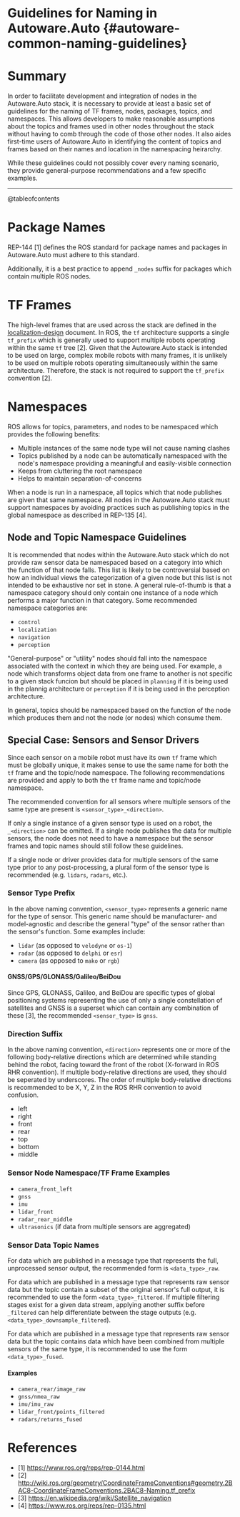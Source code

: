 Guidelines for Naming in Autoware.Auto {#autoware-common-naming-guidelines}
===========================================================================================================

# Summary

In order to facilitate development and integration of nodes in the Autoware.Auto stack, it is necessary to provide at least a basic set of guidelines for the naming of TF frames, nodes, packages, topics, and namespaces.
This allows developers to make reasonable assumptions about the topics and frames used in other nodes throughout the stack without having to comb through the code of those other nodes.
It also aides first-time users of Autoware.Auto in identifying the content of topics and frames based on their names and location in the namespacing heirarchy.

While these guidelines could not possibly cover every naming scenario, they provide general-purpose recommendations and a few specific examples.

---

@tableofcontents

# Package Names

REP-144 [1] defines the ROS standard for package names and packages in Autoware.Auto must adhere to this standard.

Additionally, it is a best practice to append `_nodes` suffix for packages which contain multiple ROS nodes.

# TF Frames

The high-level frames that are used across the stack are defined in the <a href="localization-design.html">localization-design</a> document.
In ROS, the `tf` architecture supports a single `tf_prefix` which is generally used to support multiple robots operating within the same `tf` tree [2].
Given that the Autoware.Auto stack is intended to be used on large, complex mobile robots with many frames, it is unlikely to be used on multiple robots operating simultaneously within the same architecture.
Therefore, the stack is not required to support the `tf_prefix` convention [2].

# Namespaces

ROS allows for topics, parameters, and nodes to be namespaced which provides the following benefits:

- Multiple instances of the same node type will not cause naming clashes
- Topics published by a node can be automatically namespaced with the node's namespace providing a meaningful and easily-visible connection
- Keeps from cluttering the root namespace
- Helps to maintain separation-of-concerns

When a node is run in a namespace, all topics which that node publishes are given that same namespace.
All nodes in the Autoware.Auto stack must support namespaces by avoiding practices such as publishing topics in the global namespace as described in REP-135 [4].

## Node and Topic Namespace Guidelines

It is recommended that nodes within the Autoware.Auto stack which do not provide raw sensor data be namespaced based on a category into which the function of that node falls.
This list is likely to be controversial based on how an individual views the categorization of a given node but this list is not intended to be exhaustive nor set in stone.
A general rule-of-thumb is that a namespace category should only contain one instance of a node which performs a major function in that category.
Some recommended namespace categories are:

- `control`
- `localization`
- `navigation`
- `perception`

"General-purpose" or "utility" nodes should fall into the namespace associated with the context in which they are being used.
For example, a node which transforms object data from one frame to another is not specific to a given stack funcion but should be placed in `planning` if it is being used in the plannig architecture or `perception` if it is being used in the perception architecture.

In general, topics should be namespaced based on the function of the node which produces them and not the node (or nodes) which consume them.

## Special Case: Sensors and Sensor Drivers

Since each sensor on a mobile robot must have its own `tf` frame which must be globally unique, it makes sense to use the same name for both the `tf` frame and the topic/node namespace.
The following recommendations are provided and apply to both the `tf` frame name and topic/node namespace.

The recommended convention for all sensors where multiple sensors of the same type are present is `<sensor_type>_<direction>`.

If only a single instance of a given sensor type is used on a robot, the `_<direction>` can be omitted.
If a single node publishes the data for multiple sensors, the node does not need to have a namespace but the sensor frames and topic names should still follow these guidelines.

If a single node or driver provides data for multiple sensors of the same type prior to any post-processing, a plural form of the sensor type is recommended (e.g. `lidars`, `radars`, etc.).

### Sensor Type Prefix

In the above naming convention, `<sensor_type>` represents a generic name for the type of sensor.
This generic name should be manufacturer- and model-agnostic and describe the general "type" of the sensor rather than the sensor's function.
Some examples include:

- `lidar` (as opposed to `velodyne` or `os-1`)
- `radar` (as opposed to `delphi` or `esr`)
- `camera` (as opposed to `mako` or `rgb`)

#### GNSS/GPS/GLONASS/Galileo/BeiDou

Since GPS, GLONASS, Galileo, and BeiDou are specific types of global positioning systems representing the use of only a single constellation of satellites and GNSS is a superset which can contain any combination of these [3], the recommended `<sensor_type>` is `gnss`.

### Direction Suffix

In the above naming convention, `<direction>` represents one or more of the following body-relative directions which are determined while standing behind the robot, facing toward the front of the robot (X-forward in ROS RHR convention).
If multiple body-relative directions are used, they should be seperated by underscores.
The order of multiple body-relative directions is recommended to be X, Y, Z in the ROS RHR convention to avoid confusion.

- left
- right
- front
- rear
- top
- bottom
- middle

### Sensor Node Namespace/TF Frame Examples

- `camera_front_left`
- `gnss`
- `imu`
- `lidar_front`
- `radar_rear_middle`
- `ultrasonics` (if data from multiple sensors are aggregated)

### Sensor Data Topic Names

For data which are published in a message type that represents the full, unprocessed sensor output, the recommended form is `<data_type>_raw`.

For data which are published in a message type that represents raw sensor data but the topic contain a subset of the original sensor's full output, it is recommended to use the form `<data_type>_filtered`.
If multiple filtering stages exist for a given data stream, applying another suffix before `_filtered` can help differentiate between the stage outputs (e.g.  `<data_type>_downsample_filtered`).

For data which are published in a message type that represents raw sensor data but the topic contains data which have been combined from multiple sensors of the same type, it is recommended to use the form `<data_type>_fused`.

#### Examples

- `camera_rear/image_raw`
- `gnss/nmea_raw`
- `imu/imu_raw`
- `lidar_front/points_filtered`
- `radars/returns_fused`

# References
- [1] https://www.ros.org/reps/rep-0144.html
- [2] http://wiki.ros.org/geometry/CoordinateFrameConventions#geometry.2BAC8-CoordinateFrameConventions.2BAC8-Naming.tf_prefix
- [3] https://en.wikipedia.org/wiki/Satellite_navigation
- [4] https://www.ros.org/reps/rep-0135.html
